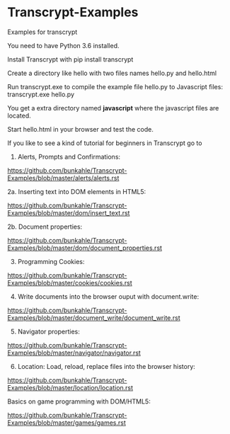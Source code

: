 # Transcrypt-Examples
Examples for transcrypt

You need to have Python 3.6 installed.

Install Transcrypt with pip install transcrypt

Create a directory like hello with two files names hello.py and hello.html

Run transcrypt.exe to compile the example file hello.py to Javascript files:
transcrypt.exe hello.py

You get a extra directory named __javascript__ where the javascript files are located.

Start hello.html in your browser and test the code.

If you like to see a kind of tutorial for beginners in Transcrypt go to 

1. Alerts, Prompts and Confirmations:

https://github.com/bunkahle/Transcrypt-Examples/blob/master/alerts/alerts.rst

2a. Inserting text into DOM elements in HTML5:

https://github.com/bunkahle/Transcrypt-Examples/blob/master/dom/insert_text.rst

2b. Document properties:

https://github.com/bunkahle/Transcrypt-Examples/blob/master/dom/document_properties.rst

3. Programming Cookies:

https://github.com/bunkahle/Transcrypt-Examples/blob/master/cookies/cookies.rst

4. Write documents into the browser ouput with document.write:

https://github.com/bunkahle/Transcrypt-Examples/blob/master/document_write/document_write.rst

5. Navigator properties:

https://github.com/bunkahle/Transcrypt-Examples/blob/master/navigator/navigator.rst

6. Location: Load, reload, replace files into the browser history:

https://github.com/bunkahle/Transcrypt-Examples/blob/master/location/location.rst

Basics on game programming with DOM/HTML5:

https://github.com/bunkahle/Transcrypt-Examples/blob/master/games/games.rst
